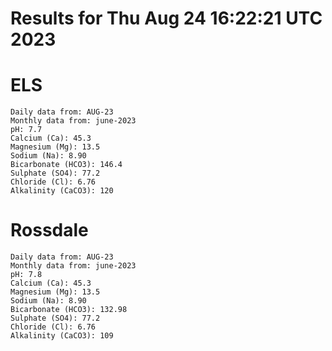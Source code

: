 # Results for Thu Aug 24 16:22:21 UTC 2023
# ELS
```
Daily data from: AUG-23
Monthly data from: june-2023
pH: 7.7
Calcium (Ca): 45.3
Magnesium (Mg): 13.5
Sodium (Na): 8.90
Bicarbonate (HCO3): 146.4
Sulphate (SO4): 77.2
Chloride (Cl): 6.76
Alkalinity (CaCO3): 120
```
# Rossdale
```
Daily data from: AUG-23
Monthly data from: june-2023
pH: 7.8
Calcium (Ca): 45.3
Magnesium (Mg): 13.5
Sodium (Na): 8.90
Bicarbonate (HCO3): 132.98
Sulphate (SO4): 77.2
Chloride (Cl): 6.76
Alkalinity (CaCO3): 109
```
